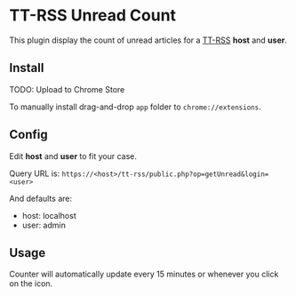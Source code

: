 # TT-RSS Unread Count

This plugin display the count of unread articles for a [TT-RSS](https://tt-rss.org/) **host** and **user**.

## Install
TODO: Upload to Chrome Store

To manually install drag-and-drop `app` folder to `chrome://extensions`. 

## Config
Edit **host** and **user** to fit your case.

Query URL is: `https://<host>/tt-rss/public.php?op=getUnread&login=<user>`

And defaults are:

- host: localhost
- user: admin

## Usage
Counter will automatically update every 15 minutes or whenever you click on the icon.
